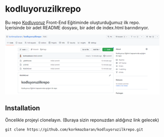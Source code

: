 # kodluyoruzilkrepo
Bu repo [Kodluyoruz](https://kodluyoruz.org/tr/kodluyoruz/) Front-End Eğitiminde oluşturduğumuz ilk repo. İçerisinde bir adet README dosyası, bir adet de index.html barındırıyor.


![Proje_Resmi](https://github.com/korkmazbaran/kodluyoruzilkrepo/blob/main/kodluyoruz.png)

## Installation
Öncelikle projeyi clonelayın. (Buraya sizin reponuzdan aldığınız link gelecek)

```
git clone https://github.com/korkmazbaran/kodluyoruzilkrepo.git

```
